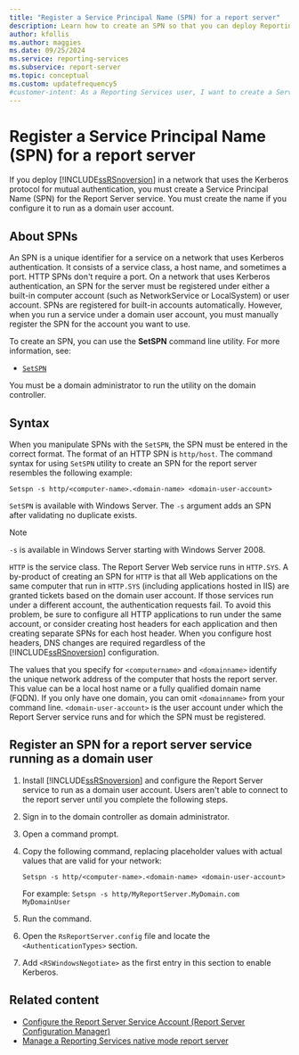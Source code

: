 ```yaml
---
title: "Register a Service Principal Name (SPN) for a report server"
description: Learn how to create an SPN so that you can deploy Reporting Services in a network that uses the Kerberos protocol for mutual authentication.
author: kfollis
ms.author: maggies
ms.date: 09/25/2024
ms.service: reporting-services
ms.subservice: report-server
ms.topic: conceptual
ms.custom: updatefrequency5
#customer-intent: As a Reporting Services user, I want to create a Service Principal Name so that I can deploy Reporting Services in a network that uses the Kerberos protocol for mutual authentication.
---
```

# Register a Service Principal Name (SPN) for a report server

If you deploy [!INCLUDE[ssRSnoversion](../../includes/ssrsnoversion-md.md)] in a network that uses the Kerberos protocol for mutual authentication, you must create a Service Principal Name (SPN) for the Report Server service. You must create the name if you configure it to run as a domain user account.

## About SPNs

An SPN is a unique identifier for a service on a network that uses Kerberos authentication. It consists of a service class, a host name, and sometimes a port. HTTP SPNs don't require a port. On a network that uses Kerberos authentication, an SPN for the server must be registered under either a built-in computer account (such as NetworkService or LocalSystem) or user account. SPNs are registered for built-in accounts automatically. However, when you run a service under a domain user account, you must manually register the SPN for the account you want to use.

To create an SPN, you can use the **SetSPN** command line utility. For more information, see:

- [`SetSPN`](/previous-versions/windows/it-pro/windows-server-2012-R2-and-2012/cc731241(v=ws.11))

You must be a domain administrator to run the utility on the domain controller.

## Syntax

When you manipulate SPNs with the `SetSPN`, the SPN must be entered in the correct format. The format of an HTTP SPN is `http/host`. The command syntax for using `SetSPN` utility to create an SPN for the report server resembles the following example:

```
Setspn -s http/<computer-name>.<domain-name> <domain-user-account>
```

`SetSPN` is available with Windows Server. The `-s` argument adds an SPN after validating no duplicate exists.

> [!NOTE]
> `-s` is available in Windows Server starting with Windows Server 2008.

`HTTP` is the service class. The Report Server Web service runs in `HTTP.SYS`. A by-product of creating an SPN for `HTTP` is that all Web applications on the same computer that run in `HTTP.SYS` (including applications hosted in IIS) are granted tickets based on the domain user account. If those services run under a different account, the authentication requests fail. To avoid this problem, be sure to configure all HTTP applications to run under the same account, or consider creating host headers for each application and then creating separate SPNs for each host header. When you configure host headers, DNS changes are required regardless of the [!INCLUDE[ssRSnoversion](../../includes/ssrsnoversion-md.md)] configuration.

The values that you specify for `<computername>` and `<domainname>` identify the unique network address of the computer that hosts the report server. This value can be a local host name or a fully qualified domain name (FQDN). If you only have one domain, you can omit `<domainname>` from your command line. `<domain-user-account>` is the user account under which the Report Server service runs and for which the SPN must be registered.

## Register an SPN for a report server service running as a domain user

1. Install [!INCLUDE[ssRSnoversion](../../includes/ssrsnoversion-md.md)] and configure the Report Server service to run as a domain user account. Users aren't able to connect to the report server until you complete the following steps.

1. Sign in to the domain controller as domain administrator.

1. Open a command prompt.

1. Copy the following command, replacing placeholder values with actual values that are valid for your network:

    ```
    Setspn -s http/<computer-name>.<domain-name> <domain-user-account>
    ```

    For example: `Setspn -s http/MyReportServer.MyDomain.com MyDomainUser`

1. Run the command.

1. Open the `RsReportServer.config` file and locate the `<AuthenticationTypes>` section.

1. Add `<RSWindowsNegotiate>` as the first entry in this section to enable Kerberos.

## Related content

- [Configure the Report Server Service Account (Report Server Configuration Manager)](../install-windows/configure-the-report-server-service-account-ssrs-configuration-manager.md)
- [Manage a Reporting Services native mode report server](../../reporting-services/report-server/manage-a-reporting-services-native-mode-report-server.md)
